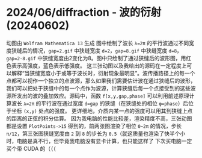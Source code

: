 # 2024/06/diffraction - 波的衍射 (20240602)

动图由 `Wolfram Mathematica 13` 生成
图中绘制了波长 `λ=2π` 的平行波通过不同宽度狭缝后的情况，`gap=2.gif` 中狭缝宽度 `d=2`，`gap=8.gif` 中狭缝宽度 `d=8`，`gap=2-8.gif` 中狭缝宽度由2变化为8。图中只绘制了通过狭缝后的波形图，用红色表示高强度，蓝色表示低强度。
这三张动图以及我给出的源码在一定程度上可以解释“当狭缝宽度小于或等于波长时，衍射现象最明显”。波传播路径上的每一个点都可以视作一个独立的点波源，那么如果我们需要估计波在通过狭缝后的波形，我们可以把处于狭缝中的每一个点作为波源，计算狭缝后每一个点接受到的这些波源所发出的波的叠加效应。源码中，函数 `f[x,y,gap,phase]` 可以利用前述原理计算波长 `λ=2π` 的平行波在通过宽度 `d=gap` 的狭缝（在狭缝处的相位 `φ=phase`）后位于坐标 `(x,y)` 处点的强度。
更详细地，介质内某一点的强度可以用其到狭缝上点的距离的正弦的积分估算。
因为我电脑的性能比较差，渲染精度不高，三张动图都是设置 `PlotPoints->15` 得到的，前两张图渲染了相位 `0~2π` 的情况，步长 `π/12`，第三张图狭缝宽度由 `2` 到 `8` 的步长为 `0.5`（就这质量也渲染了快半个小时，电脑是真不行，但毕竟我电脑没有显卡计算，也只能这样了
下次买电脑一定买个带 CUDA 的（（（